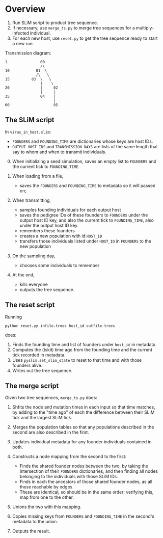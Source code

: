 # Overview

1. Run SLiM script to product tree sequence.
2. If necessary, use `merge_ts.py` to merge tree sequences for a multiply-infected individual.
3. For each new host, use `reset.py` to get the tree sequence ready to start a new run.

Transmission diagram:
```
1               00
                /\
10            01  \
              /\   \
15          03  \   \
                |    \
20              |     02
                |     |
35              04    |
                      |
60                    05
```

## The SLiM script

In `virus_in_host.slim`:

- `FOUNDERS` and `FOUNDING_TIME` are dictionaries whose keys are host IDs.
- `OUTPUT_HOST_IDS` and `TRANSMISSION_DAYS` are lists of the same length that say to whom and when
    to transmit individuals.

0. When initializing a seed simulation, saves an empty list to `FOUNDERS`
    and the current tick to `FOUNDING_TIME`.

1. When loading from a file, 

    * saves the `FOUNDERS` and `FOUNDING_TIME` to metadata so it will passed on;

2. When transmitting,

    * samples founding individuals for each output host
    * saves the pedigree IDs of these founders to `FOUNDERS` under the output host ID key,
        and also the current tick to `FOUNDING_TIME`, also under the output host ID key.
    * remembers these founders
    * creates a new population with id `HOST_ID`
    * transfers those individuals listed under `HOST_ID` in `FOUNDERS` to the new population

3. On the sampling day,

    * chooses some individuals to remember

4. At the end,

    * kills everyone
    * outputs the tree sequence.

## The reset script

Running
```
python reset.py infile.trees host_id outfile.trees
```
does:

1. Finds the founding time and list of founders under `host_id` in metadata.
2. Computes the (tskit) time ago from the founding time and the current tick recorded in metadata.
3. Uses `pyslim.set_slim_state` to reset to that time and with those founders alive.
4. Writes out the tree sequence.

## The merge script

Given two tree sequences, `merge_ts.py` does:

1. Shfits the node and mutation times in each input so that time matches,
    by adding to the "time ago" of each the difference between their SLiM tick and the largest SLiM tick.

2. Merges the population tables so that any populations described in the second
    are also described in the first.

3. Updates individual metadata for any founder individuals contained in both.

4. Constructs a node mapping from the second to the first:

    * Finds the shared founder nodes between the two,
        by taking the intersection of their `FOUNDERS` dictionaries,
        and then finding all nodes belonging to the individuals with those SLiM IDs.
    * Finds in each the ancestors of those shared founder nodes,
        as all those reachable by edges.
    * These are identical, so should be in the same order; verifying this,
        map from one to the other.

5. Unions the two with this mapping.

6. Copies missing keys from `FOUNDERS` and `FOUNDING_TIME` in the second's metadata to the union.

7. Outputs the result.
